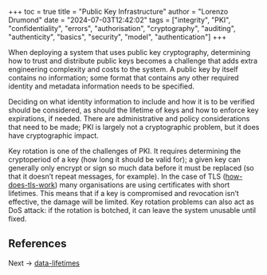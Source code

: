 +++
toc = true
title = "Public Key Infrastructure"
author = "Lorenzo Drumond"
date = "2024-07-03T12:42:02"
tags = ["integrity",  "PKI",  "confidentiality",  "errors",  "authorisation",  "cryptography",  "auditing",  "authenticity",  "basics",  "security",  "model",  "authentication"]
+++



When deploying a system that uses public key cryptography, determining how to trust and distribute public keys becomes a challenge that adds extra engineering complexity and costs to the system. A public key by itself contains no information; some format that contains any other required identity and metadata information needs to be specified.

Deciding on what identity information to include and how it is to be verified should be considered, as should the lifetime of keys and how to enforce key expirations, if needed. There are administrative and policy considerations that need to be made; PKI is largely not a cryptographic problem, but it does have cryptographic impact.

Key rotation is one of the challenges of PKI. It requires determining the cryptoperiod of a key (how long it should be valid for); a given key can generally only encrypt or sign so much data before it must be replaced (so that it doesn’t repeat messages, for example). In the case of TLS ([how-does-tls-work](/wiki/how-does-tls-work/)) many organisations are using certificates with short lifetimes. This means that if a key is compromised and revocation isn’t effective, the damage will be limited. Key rotation problems can also act as DoS attack: if the rotation is botched, it can leave the system unusable until fixed.



## References

Next -> [data-lifetimes](/wiki/data-lifetimes/)
